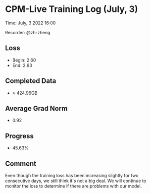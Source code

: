
# CPM-Live Training Log (July, 3)

Time: July, 3 2022 16:00

Recorder: @zh-zheng

## Loss
- Begin: 2.60
- End: 2.63
	
## Completed Data
- $\approx$ 424.96GB

## Average Grad Norm
- 0.92

## Progress
- 45.63%

## Comment

Even though the training loss has been increasing slightly for two consecutive days, we still think it's not a big deal. We will continue to monitor the loss to determine if there are problems with our model.
